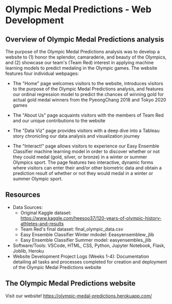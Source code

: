 # Olympic Medal Predictions - Web Development

## Overview of Olympic Medal Predictions analysis 
The purpose of the Olympic Medal Predictions analysis was to develop a website to (1) honor the splendor, camaraderie, and beauty of the Olympics, and (2) showcase our team's (Team Red) interest in applying machine learning models to predict medaling in the Olympic games. The website features four individual webpages:

 - The "Home" page welcomes visitors to the website, introduces visitors to the purpose of the Olympic Medal Predictions analysis, and features our ordinal regression model to predict the chances of winning gold for actual gold medal winners from the PyeongChang 2018 and Tokyo 2020 games

 - The "About Us" page acquaints visitors with the members of Team Red and our unique contributions to the website 

 - The "Data Viz" page provides visitors with a deep dive into a Tableau story chronicling our data analysis and visualization journey

 - The "Interact!" page allows visitors to experience our Easy Ensemble Classifier machine learning model in order to discover whether or not they could medal (gold, silver, or bronze) in a winter or summer Olympics sport. The page features two interactive, dynamic forms where visitors can enter their and/or other biometric data and obtain a prediction result of whether or not they would medal in a winter or summer Olympic sport.

## Resources
- Data Sources:    
    - Original Kaggle dataset:       
    https://www.kaggle.com/heesoo37/120-years-of-olympic-history-athletes-and-results
    - Team Red's final dataset: final_olympic_data.csv
    - Easy Ensemble Classifier Winter mdodel: Eeasyensemblew_jlib
    - Easy Ensemble Classifier Summer model: easyensembles_jlib
- Software/Tools: VSCode, HTML, CSS, Python, Jupyter Notebook, Flask, Joblib, Heroku
- Website Development Project Logs (Weeks 1-4): Documentation detailing all tasks and processes completed for creation and deployment of the Olympic Medal Predictions website


## The Olympic Medal Predictions website
Visit our website!
https://olympic-medal-predictions.herokuapp.com/

